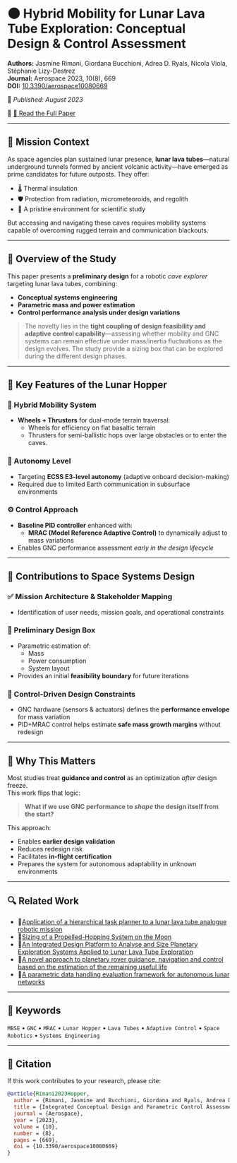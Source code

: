 # 🌑 Hybrid Mobility for Lunar Lava Tube Exploration: Conceptual Design & Control Assessment

**Authors:** Jasmine Rimani, Giordana Bucchioni, Adrea D. Ryals, Nicola Viola, Stéphanie Lizy-Destrez  
**Journal:** Aerospace 2023, 10(8), 669  
**DOI:** [10.3390/aerospace10080669](https://doi.org/10.3390/aerospace10080669)  

📅 *Published: August 2023*

🔗 [📄 Read the Full Paper](https://www.mdpi.com/2226-4310/10/8/669)

---

## 🧭 Mission Context

As space agencies plan sustained lunar presence, **lunar lava tubes**—natural underground tunnels formed by ancient volcanic activity—have emerged as prime candidates for future outposts. They offer:
- 🌡️ Thermal insulation  
- 🛡️ Protection from radiation, micrometeoroids, and regolith  
- 🔬 A pristine environment for scientific study  

But accessing and navigating these caves requires mobility systems capable of overcoming rugged terrain and communication blackouts.

---

## 🚀 Overview of the Study

This paper presents a **preliminary design** for a robotic *cave explorer* targeting lunar lava tubes, combining:
- **Conceptual systems engineering**
- **Parametric mass and power estimation**
- **Control performance analysis under design variations**

> The novelty lies in the **tight coupling of design feasibility and adaptive control capability**—assessing whether mobility and GNC systems can remain effective under mass/inertia fluctuations as the design evolves. The study provide a sizing box that can be explored during the different design phases.

---

## 🤖 Key Features of the Lunar Hopper

### 🔁 Hybrid Mobility System
- **Wheels + Thrusters** for dual-mode terrain traversal:
  - Wheels for efficiency on flat basaltic terrain
  - Thrusters for semi-ballistic hops over large obstacles or to enter the caves.

### 🧠 Autonomy Level
- Targeting **ECSS E3-level autonomy** (adaptive onboard decision-making)
- Required due to limited Earth communication in subsurface environments

### ⚙️ Control Approach
- **Baseline PID controller** enhanced with:
  - **MRAC (Model Reference Adaptive Control)** to dynamically adjust to mass variations
- Enables GNC performance assessment *early in the design lifecycle*

---

## 📐 Contributions to Space Systems Design

### ✅ Mission Architecture & Stakeholder Mapping
- Identification of user needs, mission goals, and operational constraints

### 🧮 Preliminary Design Box
- Parametric estimation of:
  - Mass
  - Power consumption
  - System layout
- Provides an initial **feasibility boundary** for future iterations

### 🎯 Control-Driven Design Constraints
- GNC hardware (sensors & actuators) defines the **performance envelope** for mass variation
- PID+MRAC control helps estimate **safe mass growth margins** without redesign

---

## 🔁 Why This Matters

Most studies treat **guidance and control** as an optimization *after* design freeze.  
This work flips that logic:

> **What if we use GNC performance to *shape* the design itself from the start?**

This approach:
- Enables **earlier design validation**
- Reduces redesign risk
- Facilitates **in-flight certification**
- Prepares the system for autonomous adaptability in unknown environments

---

## 🔍 Related Work
- 🔗[Application of a hierarchical task planner to a lunar lava tube analogue robotic mission](https://www.researchgate.net/publication/355873695_Application_of_a_hierarchical_task_planner_to_a_lunar_lava_tube_analogue_robotic_mission)
- 🔗[Sizing of a Propelled-Hopping System on the Moon](https://www.researchgate.net/publication/363743254_Sizing_of_a_Propelled-Hopping_System_on_the_Moon)
- 🔗[An Integrated Design Platform to Analyse and Size Planetary Exploration Systems Applied to Lunar Lava Tube Exploration](https://www.researchgate.net/publication/363742561_An_Integrated_Design_Platform_to_Analyse_and_Size_Planetary_Exploration_Systems_Applied_to_Lunar_Lava_Tube_Exploration)
- 🔗[A novel approach to planetary rover guidance, navigation and control based on the estimation of the remaining useful life](https://www.researchgate.net/publication/355873613_A_novel_approach_to_planetary_rover_guidance_navigation_and_control_based_on_the_estimation_of_the_remaining_useful_life)
- 🔗[A parametric data handling evaluation framework for autonomous lunar networks](https://link.springer.com/article/10.1007/s12567-021-00390-4)

---

## 🧩 Keywords

`MBSE` • `GNC` • `MRAC` • `Lunar Hopper` • `Lava Tubes` • `Adaptive Control` • `Space Robotics` • `Systems Engineering`

---

## 📎 Citation

If this work contributes to your research, please cite:

```bibtex
@article{Rimani2023Hopper,
  author = {Rimani, Jasmine and Bucchioni, Giordana and Ryals, Andrea D. and Viola, Nicola and Lizy-Destrez, Séverine},
  title = {Integrated Conceptual Design and Parametric Control Assessment for a Hybrid Mobility Lunar Hopper},
  journal = {Aerospace},
  year = {2023},
  volume = {10},
  number = {8},
  pages = {669},
  doi = {10.3390/aerospace10080669}
}
